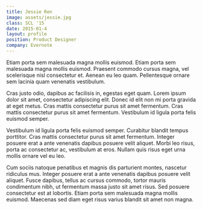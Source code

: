 ```yaml
---
title: Jessie Ren
image: assets/jessie.jpg
class: SCL '15
date: 2015-01-4
layout: profile
position: Product Designer
company: Evernote
---
```


Etiam porta sem malesuada magna mollis euismod. Etiam porta sem malesuada magna mollis euismod. Praesent commodo cursus magna, vel scelerisque nisl consectetur et. Aenean eu leo quam. Pellentesque ornare sem lacinia quam venenatis vestibulum.

Cras justo odio, dapibus ac facilisis in, egestas eget quam. Lorem ipsum dolor sit amet, consectetur adipiscing elit. Donec id elit non mi porta gravida at eget metus. Cras mattis consectetur purus sit amet fermentum. Cras mattis consectetur purus sit amet fermentum. Vestibulum id ligula porta felis euismod semper.

Vestibulum id ligula porta felis euismod semper. Curabitur blandit tempus porttitor. Cras mattis consectetur purus sit amet fermentum. Integer posuere erat a ante venenatis dapibus posuere velit aliquet. Morbi leo risus, porta ac consectetur ac, vestibulum at eros. Nullam quis risus eget urna mollis ornare vel eu leo.

Cum sociis natoque penatibus et magnis dis parturient montes, nascetur ridiculus mus. Integer posuere erat a ante venenatis dapibus posuere velit aliquet. Fusce dapibus, tellus ac cursus commodo, tortor mauris condimentum nibh, ut fermentum massa justo sit amet risus. Sed posuere consectetur est at lobortis. Etiam porta sem malesuada magna mollis euismod. Maecenas sed diam eget risus varius blandit sit amet non magna.
